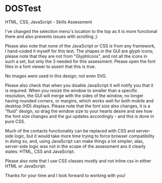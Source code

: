DOSTest
=======

HTML, CSS, JavaScript - Skills Assessment

I've changed the selection menu's location to the top as it is more functional there and also prevents issues with scrolling ;)

Please also note that none of the JavaScript or CSS is from any framework, I hand-coded it myself for this test.
The shapes in the GUI are glyph icons; please note that they are not from "GlyphIcons", and not all the icons in such a set, but only the 3 needed for this assessment.  Please open the font files in a font viewer to assert that this is true.

No images were used in this design; not even SVG.

Please also check that when you disable JavaScript it will notify you that it is required.
When you resize the window to smaller than a specific resolution, the GUI will merge with the sides of the window, no longer having  rounded corners, or margins, which works well for both mobile and desktop (HD) displays.
Please note that the font size also changes, it is a "fluid" design, so drag the window size to your hearts desire and see how the font size changes and the gui updates accordingly - and this is done in pure CSS.

Much of the contacts functionality can be replaced with CSS and server-side logic, but it would take more time trying to force browser compatibility in doing so, and, using JavaScript can make things a lot simpler; alas, server-side logic was not in the scope of the assessment ans it clearly states: HTML, CSS and JavaScript.

Please also note that I use CSS classes mostly and not inline css in either HTML or JavaScript.

Thanks for your time and I look forward to working with you!
